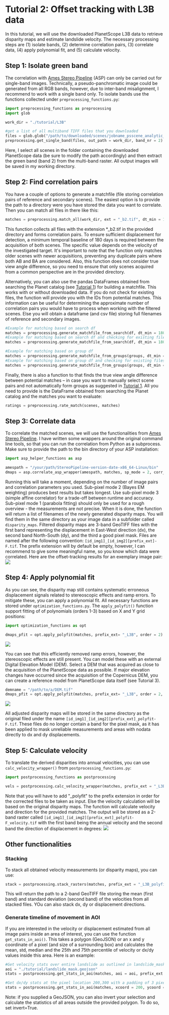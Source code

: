# Tutorial 2: Offset tracking with L3B data

In this tutorial, we will use the downloaded PlanetScope L3B data to retrieve disparity maps and estimate landslide velocity. The necessary processing steps are (1) isolate bands, (2) determine correlation pairs, (3) correlate data, (4) apply polynomial fit, and (5) calculate velocity. 

## Step 1: Isolate green band

The correlation with [Ames Stereo Pipeline](https://stereopipeline.readthedocs.io/en/latest/index.html) (ASP) can only be carried out for single-band images. Technically, a pseudo-panchromatic image could be generated from all RGB bands, however, due to inter-band misalignment, I recommend to work with a single band only. To isolate bands use the functions collected under `preprocessing_functions.py`:

``` python
import preprocessing_functions as preprocessing
import glob

work_dir = "./tutorial/L3B"

#get a list of all multiband TIFF files that you downloaded
files = glob.glob("/path/to/downloaded/scenes/jobname_psscene_analytic_sr_udm2/PSScene/*3B_AnalyticMS_SR_clip.tif") 
preprocessing.get_single_band(files, out_path = work_dir, band_nr = 2)
```

Here, I select all scenes in the folder containing the downloaded PlanetScope data (be sure to modify the path accordingly) and then extract the green band (band 2) from the multi-band raster. All output images will be saved in my working directory.

## Step 2: Find correlation pairs 

You have a couple of options to generate a matchfile (file storing correlation pairs of reference and secondary scenes). The easiest option is to provide the path to a directory were you have stored the data you want to correlate. Then you can match all files in there like this: 


``` python
matches = preprocessing.match_all(work_dir, ext = "_b2.tif", dt_min = 180)
```

This function collects all files with the extension *_b2.tif in the provided directory and forms correlation pairs. To ensure sufficient displacement for detection, a minimum temporal baseline of 180 days is required between the acquisition of both scenes. The specific value depends on the velocity of the investigated target. It's important to note that the function only matches older scenes with newer acquisitions, preventing any duplicate pairs where both AB and BA are considered. Also, this function does not consider true view angle difference, so you need to ensure that only scenes acquired from a common perspective are in the provided directory.

Alternatively, you can also use the pandas DataFrames obtained from searching the Planet catalog (see [Tutorial 1](./Tutorial1_Data_Search.md)) for building a matchfile. This works with or without downloaded data. If you do not check for existing files, the function will provide you with the IDs from potential matches. This information can be useful for determining the approximate number of correlation pairs you would have to process when working with the filtered scenes. Else you will obtain a dataframe (and csv file) storing full filenames of reference and secondary images.

``` python
#Example for matching based on search df  
matches = preprocessing.generate_matchfile_from_search(df, dt_min = 180)
#Example for matching based on search df and checking for existing files in the provided directory
matches = preprocessing.generate_matchfile_from_search(df, dt_min = 180, path = work_dir, check_existence=True)

#Example for matching based on group df  
matches = preprocessing.generate_matchfile_from_groups(groups, dt_min = 180)
#Example for matching based on group df and checking for existing files in the provided directory
matches = preprocessing.generate_matchfile_from_groups(groups, dt_min = 180, path = work_dir, check_existence=True)
```

Finally, there is also a function to that finds the true view angle difference between potential matches – in case you want to manually select scene pairs and not automatically form groups as suggested in [Tutorial 1](./Tutorial1_Data_Search.md). All you need to provide is the DataFrame obtained from searching the Planet catalog and the matches you want to evaluate:

``` python
ratings = preprocessing.rate_match(scenes, matches) 
```

## Step 3: Correlate data

To correlate the matched scenes, we will use the functionalities from [Ames Stereo Pipeline](https://stereopipeline.readthedocs.io/en/latest/index.html). I have written some wrappers around the original command line tools, so that you can run the correlation from Python as a subprocess. Make sure to provide the path to the bin directory of your ASP installation:

``` python
import asp_helper_functions as asp

amespath = "/your/path/StereoPipeline-version-date-x86_64-Linux/bin"
dmaps = asp.correlate_asp_wrapper(amespath, matches, sp_mode = 2, corr_kernel = 35, prefix_ext = "_L3B")
```

Running this will take a moment, depending on the number of image pairs and correlation parameters you used. Sub-pixel mode 2 (Bayes EM weighting) produces best results but takes longest. Use sub-pixel mode 3 (simple affine correlator) for a trade-off between runtime and accuracy. Sub-pixel mode 1 (parabola fitting) should only be used for a rough overview - the measurements are not precise. 
When it is done, the function will return a list of filenames of the newly generated disparity maps. You will find them in the same directory as your image data in a subfolder called `disparity_maps`.
Filtered disparity maps are 3-band GeoTIFF files with the first band representing the displacement in East-West direction (dx), the second band North-South (dy), and the third a good pixel mask. Files are named after the following convention: `[id_img1]_[id_img2][prefix_ext]-F.tif`. The prefix extension will by default be empty, however, I can recommend to give some meaningful name, so you know which data were correlated. Here are the offset-tracking results for an exemplary image pair:
<img src='./figures/disp_map.png'>

## Step 4: Apply polynomial fit

As you can see, the disparity map still contains systematic erroneous displacement signals related to stereoscopic effects and ramp errors. To mitigate these, you can apply a polynomial fit. All necessary functions are stored under `optimization_functions.py`. The `apply_polyfit()` function support fitting of of polynomials (orders 1-3) based on X and Y grid positions: 

``` python
import optimization_functions as opt

dmaps_pfit = opt.apply_polyfit(matches, prefix_ext= "_L3B", order = 2)
```
<img src='./figures/pfit_2nd_order.png'>

You can see that this efficiently removed ramp errors, however, the stereoscopic effects are still present. You can model these with an external Digital Elevation Model (DEM). Select a DEM that was acquired as close to the acquisition of the PlanetScope data as possible. If major elevation changes have occurred since the acquisition of the Copernicus DEM, you can create a reference model from PlanetScope data itself (see Tutorial 3). 

``` python
demname = "/path/to/a/DEM.tif"
dmaps_pfit = opt.apply_polyfit(matches, prefix_ext= "_L3B", order = 2, demname = demname)
```
<img src='./figures/pfit_2nd_order_elev.png'>

All adjusted disparity maps will be stored in the same directory as the original filed under the name `[id_img1]_[id_img2][prefix_ext]_polyfit-F.tif`. These files do no longer contain a band for the pixel mask, as it has been applied to mask unreliable measurements and areas with nodata directly to dx and dy displacements. 

## Step 5: Calculate velocity

To translate the derived disparities into annual velocities, you can use `calc_velocity_wrapper()` from `postprocessing_functions.py`:
``` python
import postprocessing_functions as postprocessing

vels = postprocessing.calc_velocity_wrapper(matches, prefix_ext = "_L3B_polyfit")
```
Note that you will have to add "_polyfit" to the prefix extension in order for the corrected files to be taken as input. Else the velocity calculation will be based on the original disparity maps. The function will calculate velocity and direction for the provided matches. The output will be stored as a 2-band raster called `[id_img1]_[id_img2][prefix_ext]_polyfit-F_velocity.tif` with the first band being the annual velocity and the second band the direction of displacement in degrees:
<img src='./figures/velocity_direction.png'>

## Other functionalities

### Stacking
To stack all obtained velocity measurements (or disparity maps), you can use: 
``` python
stack = postprocessing.stack_rasters(matches, prefix_ext = "_L3B_polyfit", what = "velocity")
```
This will return the path to a 2-band GeoTIFF file storing the mean (first band) and standard deviation (second band) of the velocities from all stacked files. YOu can also stack dx, dy or displacement directions.

### Generate timeline of movement in AOI
If you are interested in the velocity or displacement estimated from all image pairs inside an area of interest, you can use the function `get_stats_in_aoi()`. This takes a polygon (GeoJSON) or an x and y coordinate of a pixel (and size of a surrounding box) and calculates the mean, std, median and the 25th and 75th percentile of velocity or dx/dy values inside this area. Here is an example:
``` python
#Get velocity stats over entire landslide as outlined in landslide_mask.geojson
aoi = "./tutorial/landslide_mask.geojson"
stats = postprocessing.get_stats_in_aoi(matches, aoi = aoi, prefix_ext = "_L3B_polyfit", take_velocity=True)

#Get dx/dy stats at the pixel location 200,300 with a padding of 3 pixels. Note dx and dy displacements will be converted to m/yr to make them comparable among image pairs. 
stats = postprocessing.get_stats_in_aoi(matches, xcoord = 200, ycoord = 300, pad = 3, prefix_ext = "_L3B_polyfit", take_velocity=False)
```
Note: if you supplied a GeoJSON, you can also invert your selection and calculate the statistics of all areas outside the provided polygon. To do so, set invert=True.

